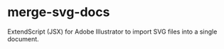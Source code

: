 # merge-svg-docs
ExtendScript (JSX) for Adobe Illustrator to import SVG files into a single document.
